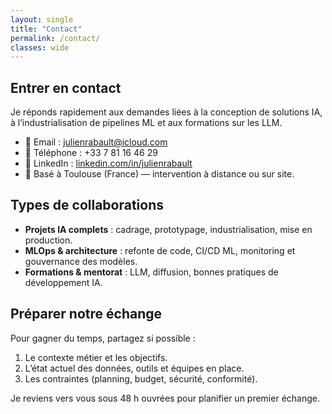 ```yaml
---
layout: single
title: "Contact"
permalink: /contact/
classes: wide
---
```


## Entrer en contact

Je réponds rapidement aux demandes liées à la conception de solutions IA, à l’industrialisation de pipelines ML et aux formations sur les LLM.

- 📧 Email : <a href="mailto:julienrabault@icloud.com">julienrabault@icloud.com</a>
- 📱 Téléphone : +33&nbsp;7&nbsp;81&nbsp;16&nbsp;46&nbsp;29
- 💼 LinkedIn : <a href="https://www.linkedin.com/in/julienrabault/">linkedin.com/in/julienrabault</a>
- 📍 Basé à Toulouse (France) — intervention à distance ou sur site.

## Types de collaborations

- **Projets IA complets** : cadrage, prototypage, industrialisation, mise en production.
- **MLOps & architecture** : refonte de code, CI/CD ML, monitoring et gouvernance des modèles.
- **Formations & mentorat** : LLM, diffusion, bonnes pratiques de développement IA.

## Préparer notre échange

Pour gagner du temps, partagez si possible :

1. Le contexte métier et les objectifs.
2. L’état actuel des données, outils et équipes en place.
3. Les contraintes (planning, budget, sécurité, conformité).

Je reviens vers vous sous 48&nbsp;h ouvrées pour planifier un premier échange.
